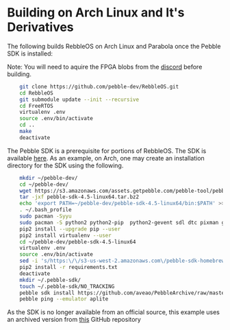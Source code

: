 # Building on Arch Linux and It's Derivatives

The following builds RebbleOS on Arch Linux and Parabola once the Pebble SDK is installed:

Note: You will need to aquire the FPGA blobs from the [discord](discord.gg/aRUAYFN) before building.

```sh
    git clone https://github.com/pebble-dev/RebbleOS.git
    cd RebbleOS
    git submodule update --init --recursive
    cd FreeRTOS
    virtualenv .env
    source .env/bin/activate
    cd ..
    make
    deactivate
```
   
The Pebble SDK is a prerequisite for portions of RebbleOS. The
SDK is available [here](https://developer.rebble.io/developer.pebble.com/sdk/download/index.html).
As an example, on Arch, one may create an installation
directory for the SDK using the following.

```sh
    mkdir ~/pebble-dev/
    cd ~/pebble-dev/
    wget https://s3.amazonaws.com/assets.getpebble.com/pebble-tool/pebble-sdk-4.5-linux64.tar.bz2
    tar -jxf pebble-sdk-4.5-linux64.tar.bz2
    echo 'export PATH=~/pebble-dev/pebble-sdk-4.5-linux64/bin:$PATH' >> ~/.bash_profile
    . ~/.bash_profile
    sudo pacman -Syyu
    sudo pacman -S python2 python2-pip  python2-gevent sdl dtc pixman git arm-none-eabi-gcc arm-none-eabi-newlib npm
    pip2 install --upgrade pip --user
    pip2 install virtualenv --user
    cd ~/pebble-dev/pebble-sdk-4.5-linux64
    virtualenv .env
    source .env/bin/activate
    sed -i 's/https:\/\/s3-us-west-2.amazonaws.com\/pebble-sdk-homebrew\/pypkjs-1.0.6.tar.gz/https:\/\/github.com\/ltpitt\/vagrant-pebble-sdk\/blob\/master\/pypkjs-1.0.6.tar.gz?raw=true/g' requirements.txt
    pip2 install -r requirements.txt
    deactivate
    mkdir ~/.pebble-sdk/
    touch ~/.pebble-sdk/NO_TRACKING
    pebble sdk install https://github.com/aveao/PebbleArchive/raw/master/SDKCores/sdk-core-4.3.tar.bz2
    pebble ping --emulator aplite
```

As the SDK is no longer available from an official source, this example uses an archived version from [this](https://github.com/aveao/PebbleArchive/) GitHub repository
